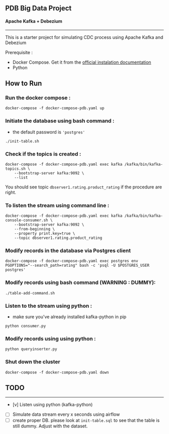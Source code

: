 ## PDB Big Data Project
#### Apache Kafka + Debezium 
----
This is a starter project for simulating CDC process using Apache Kafka and Debezium

Prerequisite :
- Docker Compose. Get it from the [official instalation documentation](https://docs.docker.com/compose/install/)
- Python

## How to Run
### Run the docker compose :
```
docker-compose -f docker-compose-pdb.yaml up
```
### Initiate the database using bash command :
* the default password is ```'postgres'```
```
./init-table.sh
```
### Check if the topics is created :
```
docker-compose -f docker-compose-pdb.yaml exec kafka /kafka/bin/kafka-topics.sh \          
    --bootstrap-server kafka:9092 \
    --list         
```
You should see topic ```dbserver1.rating.product_rating``` if the procedure are right.

### To listen the stream using command line :
```
docker-compose -f docker-compose-pdb.yaml exec kafka /kafka/bin/kafka-console-consumer.sh \
    --bootstrap-server kafka:9092 \
    --from-beginning \
    --property print.key=true \
    --topic dbserver1.rating.product_rating
```
### Modify records in the database via Postgres client
```
docker-compose -f docker-compose-pdb.yaml exec postgres env PGOPTIONS="--search_path=rating" bash -c 'psql -U $POSTGRES_USER postgres'
```
### Modify records using bash command (WARNING : DUMMY):
```
./table-add-command.sh   
```
### Listen to the stream using python :
* make sure you've already installed kafka-python in pip
```
python consumer.py   
```
### Modify records using using python :
```
python queryinserter.py
```
### Shut down the cluster
```
docker-compose -f docker-compose-pdb.yaml down
```

## TODO
-------
- [v] Listen using python (kafka-python) 
- [ ] Simulate data stream every x seconds using airflow
- [ ] create proper DB. please look at ```init-table.sql``` to see that the table is still dummy. Adjust with the dataset.